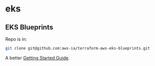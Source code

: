 # eks

## EKS Blueprints

Repo is in:

```bash
git clone git@github.com:aws-ia/terraform-aws-eks-blueprints.git
```

A better [Getting Started Guide](https://aws-ia.github.io/terraform-aws-eks-blueprints/v4.24.0/getting-started/).

